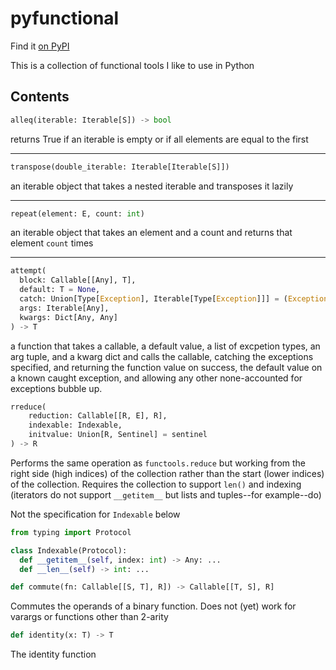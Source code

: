 # pyfunctional

Find it [on PyPI](https://pypi.org/project/pyfunctional-elunico/)

This is a collection of functional tools I like to use in Python

## Contents

```python
alleq(iterable: Iterable[S]) -> bool
```

returns True if an iterable is empty or if all elements are equal to the first

---

```python
transpose(double_iterable: Iterable[Iterable[S]])
```

an iterable object that takes a nested iterable and transposes it lazily

---

```python
repeat(element: E, count: int)
```

an iterable object that takes an element and a count and returns that element `count` times

---

```python
attempt(
  block: Callable[[Any], T],
  default: T = None,
  catch: Union[Type[Exception], Iterable[Type[Exception]]] = (Exception,),
  args: Iterable[Any],
  kwargs: Dict[Any, Any]
) -> T
```

a function that takes a callable, a default value, a list of excpetion types, an arg tuple, and a kwarg dict and calls the callable, catching the exceptions specified, and returning the function value on success, the default value on a known caught exception, and allowing any other none-accounted for exceptions bubble up.

```python
rreduce(
    reduction: Callable[[R, E], R],
    indexable: Indexable,
    initvalue: Union[R, Sentinel] = sentinel
) -> R
```

Performs the same operation as `functools.reduce` but working from the right side (high indices) of the collection rather than the start (lower indices) of the collection. Requires the collection to support `len()` and indexing (iterators do not support `__getitem__` but lists and tuples--for example--do)

Not the specification for `Indexable` below

```python
from typing import Protocol

class Indexable(Protocol):
  def __getitem__(self, index: int) -> Any: ...
  def __len__(self) -> int: ...
```

```python
def commute(fn: Callable[[S, T], R]) -> Callable[[T, S], R]
```

Commutes the operands of a binary function. Does not (yet) work for varargs or functions other than 2-arity

```python
def identity(x: T) -> T
```

The identity function
